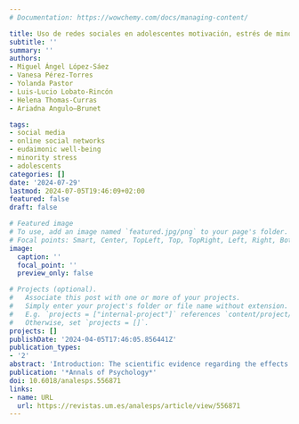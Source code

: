 ```yaml
---
# Documentation: https://wowchemy.com/docs/managing-content/

title: Uso de redes sociales en adolescentes motivación, estrés de minorías y bienestar eudaimónico.
subtitle: ''
summary: ''
authors:
- Miguel Ángel López-Sáez
- Vanesa Pérez-Torres
- Yolanda Pastor
- Luis-Lucio Lobato-Rincón
- Helena Thomas-Curras
- Ariadna Angulo—Brunet

tags:
- social media
- online social networks
- eudaimonic well-being
- minority stress
- adolescents
categories: []
date: '2024-07-29'
lastmod: 2024-07-05T19:46:09+02:00
featured: false
draft: false

# Featured image
# To use, add an image named `featured.jpg/png` to your page's folder.
# Focal points: Smart, Center, TopLeft, Top, TopRight, Left, Right, BottomLeft, Bottom, BottomRight.
image:
  caption: ''
  focal_point: ''
  preview_only: false

# Projects (optional).
#   Associate this post with one or more of your projects.
#   Simply enter your project's folder or file name without extension.
#   E.g. `projects = ["internal-project"]` references `content/project/deep-learning/index.md`.
#   Otherwise, set `projects = []`.
projects: []
publishDate: '2024-04-05T17:46:05.856441Z'
publication_types:
- '2'
abstract: 'Introduction: The scientific evidence regarding the effects of online social media use on the well-being of adolescents is mixed. In general, passive uses (receiving, viewing content without interacting) and more screen time are related to lower well-being when compared with active uses (direct interactions and interpersonal exchanges). Objectives: This study examines the types and motives for social media usage amongst adolescents, differentiating them by gender identity and sexual orientation, as well as its effects on eudaimonic well-being and minority stress. Method: A cross-sectional study was conducted with 1259 adolescents, aged 14 to 19 (M = 16.19; SD = 1.08), analysing the Scale of Motives for Using Social Networking Sites, eudaimonic well-being, the Sexual Minority Adolescent Stress Inventory, screen time and profile type. Results: The results found that longer use time is related to finding partners, social connection and friendships; that gay and bisexual (GB) adolescents perceive more distal stressors online; and that females have higher levels of well-being. Discussion: The public profiles of GB males increase self-expression, although minority stress can be related to discrimination, rejection or exclusion. Differentiated socialization may contribute to a higher level of well-being in females, with both active and passive uses positively effecting eudaimonic well-being in adolescents.'
publication: '*Annals of Psychology*'
doi: 10.6018/analesps.556871
links:
- name: URL
  url: https://revistas.um.es/analesps/article/view/556871
---
```

